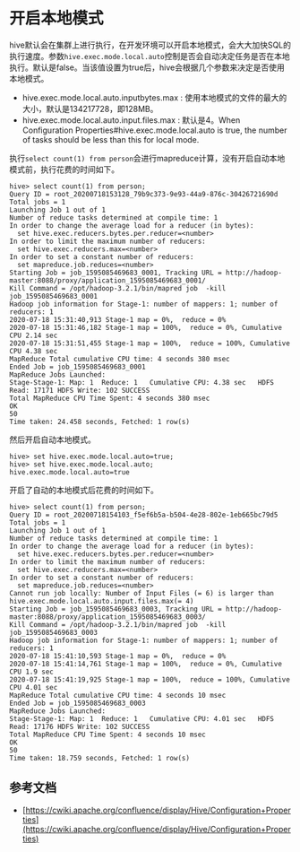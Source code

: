 # 开启本地模式

hive默认会在集群上进行执行，在开发环境可以开启本地模式，会大大加快SQL的执行速度。参数`hive.exec.mode.local.auto`控制是否会自动决定任务是否在本地执行。默认是false。当该值设置为true后，hive会根据几个参数来决定是否使用本地模式。

* hive.exec.mode.local.auto.inputbytes.max : 使用本地模式的文件的最大的大小，默认是134217728，即128MB。
* hive.exec.mode.local.auto.input.files.max : 默认是4。When Configuration Properties#hive.exec.mode.local.auto is true, the number of tasks should be less than this for local mode.

执行`select count(1) from person`会进行mapreduce计算，没有开启自动本地模式前，执行花费的时间如下。

```text
hive> select count(1) from person;
Query ID = root_20200718153128_79b9c373-9e93-44a9-876c-30426721690d
Total jobs = 1
Launching Job 1 out of 1
Number of reduce tasks determined at compile time: 1
In order to change the average load for a reducer (in bytes):
  set hive.exec.reducers.bytes.per.reducer=<number>
In order to limit the maximum number of reducers:
  set hive.exec.reducers.max=<number>
In order to set a constant number of reducers:
  set mapreduce.job.reduces=<number>
Starting Job = job_1595085469683_0001, Tracking URL = http://hadoop-master:8088/proxy/application_1595085469683_0001/
Kill Command = /opt/hadoop-3.2.1/bin/mapred job  -kill job_1595085469683_0001
Hadoop job information for Stage-1: number of mappers: 1; number of reducers: 1
2020-07-18 15:31:40,913 Stage-1 map = 0%,  reduce = 0%
2020-07-18 15:31:46,182 Stage-1 map = 100%,  reduce = 0%, Cumulative CPU 2.14 sec
2020-07-18 15:31:51,455 Stage-1 map = 100%,  reduce = 100%, Cumulative CPU 4.38 sec
MapReduce Total cumulative CPU time: 4 seconds 380 msec
Ended Job = job_1595085469683_0001
MapReduce Jobs Launched: 
Stage-Stage-1: Map: 1  Reduce: 1   Cumulative CPU: 4.38 sec   HDFS Read: 17171 HDFS Write: 102 SUCCESS
Total MapReduce CPU Time Spent: 4 seconds 380 msec
OK
50
Time taken: 24.458 seconds, Fetched: 1 row(s)
```

然后开启自动本地模式。

```text
hive> set hive.exec.mode.local.auto=true;
hive> set hive.exec.mode.local.auto;
hive.exec.mode.local.auto=true
```

开启了自动的本地模式后花费的时间如下。

```text
hive> select count(1) from person;
Query ID = root_20200718154103_f5ef6b5a-b504-4e28-802e-1eb665bc79d5
Total jobs = 1
Launching Job 1 out of 1
Number of reduce tasks determined at compile time: 1
In order to change the average load for a reducer (in bytes):
  set hive.exec.reducers.bytes.per.reducer=<number>
In order to limit the maximum number of reducers:
  set hive.exec.reducers.max=<number>
In order to set a constant number of reducers:
  set mapreduce.job.reduces=<number>
Cannot run job locally: Number of Input Files (= 6) is larger than hive.exec.mode.local.auto.input.files.max(= 4)
Starting Job = job_1595085469683_0003, Tracking URL = http://hadoop-master:8088/proxy/application_1595085469683_0003/
Kill Command = /opt/hadoop-3.2.1/bin/mapred job  -kill job_1595085469683_0003
Hadoop job information for Stage-1: number of mappers: 1; number of reducers: 1
2020-07-18 15:41:10,593 Stage-1 map = 0%,  reduce = 0%
2020-07-18 15:41:14,761 Stage-1 map = 100%,  reduce = 0%, Cumulative CPU 1.9 sec
2020-07-18 15:41:19,925 Stage-1 map = 100%,  reduce = 100%, Cumulative CPU 4.01 sec
MapReduce Total cumulative CPU time: 4 seconds 10 msec
Ended Job = job_1595085469683_0003
MapReduce Jobs Launched: 
Stage-Stage-1: Map: 1  Reduce: 1   Cumulative CPU: 4.01 sec   HDFS Read: 17176 HDFS Write: 102 SUCCESS
Total MapReduce CPU Time Spent: 4 seconds 10 msec
OK
50
Time taken: 18.759 seconds, Fetched: 1 row(s)
```

## 参考文档

* [https://cwiki.apache.org/confluence/display/Hive/Configuration+Properties](https://cwiki.apache.org/confluence/display/Hive/Configuration+Properties)
